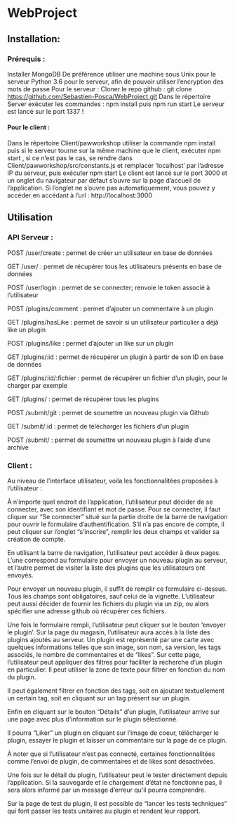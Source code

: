 # WebProject
## Installation:

### Prérequis : 
Installer MongoDB
De préférence utiliser une machine sous Unix pour le serveur
Python 3.6 pour le serveur, afin de pouvoir utiliser l’encryption des mots de passe
Pour le serveur :
Cloner le repo github : git clone https://github.com/Sebastien-Posca/WebProject.git
Dans le répertoire Server exécuter les commandes : npm install puis npm run start
Le serveur est lancé sur le port 1337 !

#### Pour le client :
Dans le répertoire Client/pawworkshop utiliser la commande npm install puis si le serveur tourne sur la même machine que le client, exécuter npm start , si ce n’est pas le cas, se rendre dans Client/pawworkshop/src/constants.js et remplacer ‘localhost’ par l’adresse IP du serveur, puis exécuter npm start
Le client est lancé sur le port 3000  et un onglet du navigateur par défaut s’ouvre sur la page d’accueil de l’application.
Si l’onglet ne s’ouvre pas automatiquement, vous pouvez y accéder en accédant à l’url : http://localhost:3000



## Utilisation
### API Serveur :
POST /user/create : permet de créer un utilisateur en base de données

GET /user/ : permet de récupérer tous les utilisateurs présents en base de données 

POST /user/login : permet de se connecter; renvoie le token associé à l’utilisateur

POST /plugins/comment :  permet d’ajouter un commentaire à un plugin

GET /plugins/hasLike : permet de savoir si un utilisateur particulier a déjà like un plugin

POST /plugins/like : permet d’ajouter un like sur un plugin

GET /plugins/:id : permet de récupérer un plugin à partir de son ID en base de données

GET /plugins/:id/:fichier : permet de récupérer un fichier d’un plugin, pour le charger par exemple

GET /plugins/ : permet de récupérer tous les plugins


POST /submit/git : permet de soumettre un nouveau plugin via Github

GET /submit/:id : permet de télécharger les fichiers d’un plugin

POST /submit/ : permet de soumettre un nouveau plugin à l’aide d’une archive




### Client :
Au niveau de l’interface utilisateur, voila les fonctionnalitées proposées à l’utilisateur : 

À n’importe quel endroit de l’application, l’utilisateur peut décider de se connecter, avec son identifiant et mot de passe. Pour se connecter, il faut cliquer sur “Se connecter” situé sur la partie droite de la barre de navigation pour ouvrir le formulaire d’authentification. S’il n’a pas encore de compte, il peut cliquer sur l’onglet “s’inscrire”, remplir les deux champs et valider sa création de compte.


En utilisant la barre de navigation, l’utilisateur peut accéder à deux pages. L’une correspond au formulaire pour envoyer un nouveau plugin au serveur, et l’autre permet de visiter la liste des plugins que les utilisateurs ont envoyés.


Pour envoyer un nouveau plugin, il suffit de remplir ce formulaire ci-dessus. Tous les champs sont obligatoires, sauf celui de la vignette. 
L’utilisateur peut aussi décider de fournir les fichiers du plugin via un zip, ou alors spécifier une adresse github où récupérer ces fichiers.

Une fois le formulaire rempli, l’utilisateur peut cliquer sur le bouton ‘envoyer le plugin’.
Sur la page du magasin, l’utilisateur aura accès à la liste des plugins ajoutés au serveur. Un plugin est représenté par une carte avec quelques informations telles que son image, son nom, sa version, les tags associés, le nombre de commentaires et de “likes”.
Sur cette page, l’utilisateur peut appliquer des filtres pour faciliter la recherche d’un plugin en particulier. Il peut utiliser la zone de texte pour filtrer en fonction du nom du plugin.


 Il peut également filtrer en fonction des tags, soit en ajoutant textuellement un certain tag, soit en cliquant sur un tag présent sur un plugin.



Enfin en cliquant sur le bouton “Détails” d’un plugin, l’utilisateur arrive sur une page avec plus d’information sur le plugin sélectionné.

Il pourra “Liker” un plugin en cliquant sur l’image de coeur, télécharger le plugin, essayer le plugin et laisser un commentaire sur la page de ce plugin.


À noter que si l’utilisateur n’est pas connecté, certaines fonctionnalitées comme l’envoi de plugin, de commentaires et de likes sont désactivées.

Une fois sur le détail du plugin, l’utilisateur peut le tester directement depuis l’application. Si la sauvegarde et le chargement d’état ne fonctionne pas, il sera alors informé par un message d’erreur qu’il pourra comprendre.


Sur la page de test du plugin, il est possible de “lancer les tests techniques” qui font passer les tests unitaires au plugin et rendent leur rapport.
